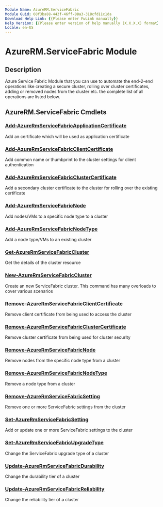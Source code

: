 ```yaml
---
Module Name: AzureRM.ServiceFabric
Module Guid: 60f3ba88-443f-46ff-88a3-318cfd11c1da
Download Help Link: {{Please enter FwLink manually}}
Help Version: {{Please enter version of help manually (X.X.X.X) format}}
Locale: en-US
---
```


# AzureRM.ServiceFabric Module
## Description
Azure Service Fabric Module that you can use to automate the end-2-end operations like creating a secure cluster, rolling over cluster certificates, adding or removed nodes from the cluster etc. the complete list of all operations are listed below.

## AzureRM.ServiceFabric Cmdlets
### [Add-AzureRmServiceFabricApplicationCertificate](Add-AzureRmServiceFabricApplicationCertificate.md)
Add an certificate which will be used as application certificate

### [Add-AzureRmServiceFabricClientCertificate](Add-AzureRmServiceFabricClientCertificate.md)
Add common name or thumbprint to the cluster settings for client authentication

### [Add-AzureRmServiceFabricClusterCertificate](Add-AzureRmServiceFabricClusterCertificate.md)
Add a secondary cluster certificate to the cluster for rolling over the existing certificate 

### [Add-AzureRmServiceFabricNode](Add-AzureRmServiceFabricNode.md)
Add nodes/VMs to a specific node type to a cluster

### [Add-AzureRmServiceFabricNodeType](Add-AzureRmServiceFabricNodeType.md)
Add a node type/VMs to an existing cluster

### [Get-AzureRmServiceFabricCluster](Get-AzureRmServiceFabricCluster.md)
Get the details of the cluster resource 

### [New-AzureRmServiceFabricCluster](New-AzureRmServiceFabricCluster.md)
Create an new ServiceFabric cluster. This command has many overloads to cover various scenarios

### [Remove-AzureRmServiceFabricClientCertificate](Remove-AzureRmServiceFabricClientCertificate.md)
Remove client certificate from being used to access the cluster

### [Remove-AzureRmServiceFabricClusterCertificate](Remove-AzureRmServiceFabricClusterCertificate.md)
Remove cluster certificate from being used for cluster security

### [Remove-AzureRmServiceFabricNode](Remove-AzureRmServiceFabricNode.md)
Remove nodes from the specific node type from a cluster

### [Remove-AzureRmServiceFabricNodeType](Remove-AzureRmServiceFabricNodeType.md)
Remove a node type from a cluster

### [Remove-AzureRmServiceFabricSetting](Remove-AzureRmServiceFabricSetting.md)
Remove one or more ServiceFabric settings from the cluster

### [Set-AzureRmServiceFabricSetting](Set-AzureRmServiceFabricSetting.md)
Add or update one or more ServiceFabric settings to the cluster

### [Set-AzureRmServiceFabricUpgradeType](Set-AzureRmServiceFabricUpgradeType.md)
Change the ServiceFabric upgrade type of a cluster

### [Update-AzureRmServiceFabricDurability](Update-AzureRmServiceFabricDurability.md)
Change the durability tier of a cluster

### [Update-AzureRmServiceFabricReliability](Update-AzureRmServiceFabricReliability.md)
Change the reliability tier of a cluster